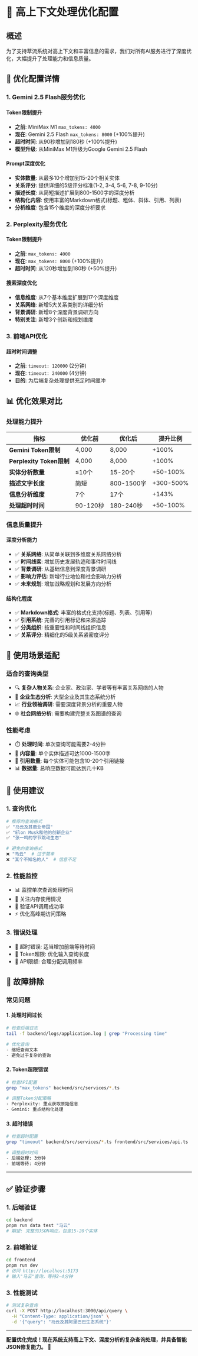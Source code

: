 # 🚀 高上下文处理优化配置

## 概述

为了支持萃流系统对高上下文和丰富信息的需求，我们对所有AI服务进行了深度优化，大幅提升了处理能力和信息质量。

## 🔧 优化配置详情

### 1. Gemini 2.5 Flash服务优化

#### Token限制提升
- **之前**: MiniMax M1 `max_tokens: 4000`
- **现在**: Gemini 2.5 Flash `max_tokens: 8000` (+100%提升)
- **超时时间**: 从90秒增加到180秒 (+100%提升)
- **模型升级**: 从MiniMax M1升级为Google Gemini 2.5 Flash

#### Prompt深度优化
- **实体数量**: 从最多10个增加到15-20个相关实体
- **关系评分**: 提供详细的5级评分标准(1-2, 3-4, 5-6, 7-8, 9-10分)
- **描述长度**: 从简短描述扩展到800-1500字的深度分析
- **结构化内容**: 使用丰富的Markdown格式(标题、粗体、斜体、引用、列表)
- **分析维度**: 包含15个维度的深度分析要求

### 2. Perplexity服务优化

#### Token限制提升
- **之前**: `max_tokens: 4000`
- **现在**: `max_tokens: 8000` (+100%提升)
- **超时时间**: 从120秒增加到180秒 (+50%提升)

#### 搜索深度优化
- **信息维度**: 从7个基本维度扩展到17个深度维度
- **关系网络**: 新增5大关系类别的详细分析
- **背景调研**: 新增8个深度背景调研方向
- **特别关注**: 新增3个创新和规划维度

### 3. 前端API优化

#### 超时时间调整
- **之前**: `timeout: 120000` (2分钟)
- **现在**: `timeout: 240000` (4分钟)
- **目的**: 为后端复杂处理提供充足时间缓冲

## 📊 优化效果对比

### 处理能力提升

| 指标 | 优化前 | 优化后 | 提升比例 |
|------|--------|--------|----------|
| **Gemini Token限制** | 4,000 | 8,000 | +100% |
| **Perplexity Token限制** | 4,000 | 8,000 | +100% |
| **实体分析数量** | ≤10个 | 15-20个 | +50-100% |
| **描述文字长度** | 简短 | 800-1500字 | +300-500% |
| **信息分析维度** | 7个 | 17个 | +143% |
| **处理超时时间** | 90-120秒 | 180-240秒 | +50-100% |

### 信息质量提升

#### 深度分析能力
- ✅ **关系网络**: 从简单关联到多维度关系网络分析
- ✅ **时间线索**: 增加历史发展轨迹和事件时间线
- ✅ **背景调研**: 从基础信息到深度背景调研
- ✅ **影响力评估**: 新增行业地位和社会影响力分析
- ✅ **未来规划**: 增加战略规划和发展方向分析

#### 结构化程度
- ✅ **Markdown格式**: 丰富的格式化支持(标题、列表、引用等)
- ✅ **引用系统**: 完善的引用标记和来源追踪
- ✅ **分类组织**: 按重要性和时间线组织信息
- ✅ **关系评分**: 精细化的5级关系紧密度评分

## 🎯 使用场景适配

### 适合的查询类型
- 🔍 **复杂人物关系**: 企业家、政治家、学者等有丰富关系网络的人物
- 🏢 **企业生态分析**: 大型企业及其生态系统分析
- 📈 **行业领袖调研**: 需要深度背景分析的重要人物
- 🌐 **社会网络分析**: 需要构建完整关系图谱的查询

### 性能考虑
- ⏱️ **处理时间**: 单次查询可能需要2-4分钟
- 💾 **内容量**: 单个实体描述可达1000-1500字
- 🔗 **引用数量**: 每个实体可能包含10-20个引用链接
- 📊 **数据量**: 总响应数据可能达到几十KB

## 🚨 使用建议

### 1. 查询优化
```bash
# 推荐的查询格式
✅ "马云及其商业帝国"
✅ "Elon Musk和他的创新企业"
✅ "张一鸣的字节跳动生态"

# 避免的查询格式
❌ "马云"  # 过于简单
❌ "某个不知名的人"  # 信息不足
```

### 2. 性能监控
- 📊 监控单次查询处理时间
- 💾 关注内存使用情况
- 🔗 验证API调用成功率
- ⚡ 优化高峰期访问策略

### 3. 错误处理
- 🚨 超时错误: 适当增加前端等待时间
- 📝 Token超限: 优化输入查询长度
- 🔑 API限额: 合理分配调用频率

## 🔧 故障排除

### 常见问题

#### 1. 处理时间过长
```bash
# 检查后端日志
tail -f backend/logs/application.log | grep "Processing time"

# 优化查询
- 缩短查询文本
- 避免过于复杂的查询
```

#### 2. Token超限错误
```bash
# 检查API配置
grep "max_tokens" backend/src/services/*.ts

# 调整Token分配策略
- Perplexity: 重点获取原始信息
- Gemini: 重点结构化处理
```

#### 3. 超时错误
```bash
# 检查超时配置
grep "timeout" backend/src/services/*.ts frontend/src/services/api.ts

# 调整超时时间
- 后端处理: 3分钟
- 前端等待: 4分钟
```

---

## ✅ 验证步骤

### 1. 后端验证
```bash
cd backend
pnpm run data test "马云"
# 期望: 完整的JSON响应，包含15-20个实体
```

### 2. 前端验证
```bash
cd frontend
pnpm run dev
# 访问 http://localhost:5173
# 输入"马云"查询，等待2-4分钟
```

### 3. 性能测试
```bash
# 测试复杂查询
curl -X POST http://localhost:3000/api/query \
  -H "Content-Type: application/json" \
  -d '{"query": "马云及其阿里巴巴生态系统"}'
```

---

**配置优化完成！现在系统支持高上下文、深度分析的复杂查询处理，并具备智能JSON修复能力。** 🎉 
